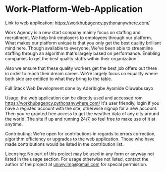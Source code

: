 # Work-Platform-Web-Application

Link to web application: https://workhubagency.pythonanywhere.com/

Work Agency is a new start company mainly focus on staffing and recruitment. We help link employers to employees through our platform. What makes our platform unique is that you only get the best quality brilliant mind here. Though available to everyone, We've been able to streamline staffing through an algorithm that's largely based on performance. Enabling companies to get the best quality staffs within their organization . 

Also we ensure that these quality workers get the best job offers out there in order to reach their dream career. We're largely focus on equality where both side are entitled to what they bring to the table. 

Full Stack Web Development done by Aderibigbe Ayomide Oluwabusayo

Usage: the web application can be directly used and accessed rom https://workhubagency.pythonanywhere.com/ It's user friendly, login if you have a registed account with the site, otherwise signup for a new account. Then you're granted free access to get the weather data of any city around the world. The site if up and running 24/7, so feel free to make use of it at anytime.

Contributing: We're open for contributions in regards to errors correction, algorithm efficiency or upgrades to the web application. Those who have made contributions would be listed in the contribution list.

Licensing: No part of this project may be used in any form or anyway not listed in the usage section. For usage otherwise not listed, contact the author of the project at uniwylimp@gmail.com for special permission.
